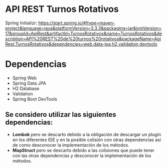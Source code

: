 
# API REST Turnos Rotativos
Spring Initializr: https://start.spring.io/#!type=maven-project&language=java&platformVersion=3.3.3&packaging=jar&jvmVersion=17&groupId=ApiRest&artifactId=TurnosRotativos&name=TurnosRotativos&description=API%20REST%20de%20turnos%20rotativos&packageName=ApiRest.TurnosRotativos&dependencies=web,data-jpa,h2,validation,devtools

# Dependencias

- Spring Web
- Spring Data JPA
- H2 Database
- Validation
- Spring Boot DevTools

## Se considero utilizar las siguientes dependencias:

- **Lombok** pero se descarto debido a la obligación de descargar un plugin en los diferentes IDE y en la posible colisión con otras dependencias así de como desconocer la implementación de los métodos.
- **MapStruct** pero se descarto debido a las colisiones que puede tener con las otras dependencias y desconocer la implementación de los métodos.